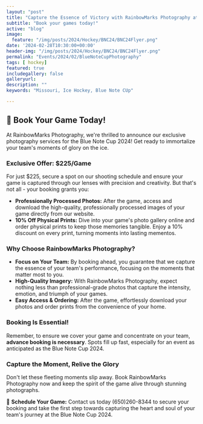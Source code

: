 ```yaml
---
layout: "post"
title: "Capture the Essence of Victory with RainbowMarks Photography at the Blue Note Cup 2024! Blue Note Cup 2024 - Game Photos"
subtitle: "Book your games today!"
active: "blog"
image:
  feature: "/img/posts/2024/Hockey/BNC24/BNC24Flyer.png"
date: '2024-02-28T10:30:00+00:00'
header-img: "/img/posts/2024/Hockey/BNC24/BNC24Flyer.png"
permalink: "Events/2024/02/BlueNoteCupPhotography"
tags: [ hockey]
featured: true
includegallery: false
galleryurl: 
description: ""
keywords: "Missouri, Ice Hockey, Blue Note CUp"

---
```


## 📸 Book Your Game Today!

At RainbowMarks Photography, we're thrilled to announce our exclusive photography services for the Blue Note Cup 2024! Get ready to immortalize your team's moments of glory on the ice. 

### **Exclusive Offer: $225/Game**

For just $225, secure a spot on our shooting schedule and ensure your game is captured through our lenses with precision and creativity. But that's not all - your booking grants you:

- **Professionally Processed Photos:** After the game, access and download the high-quality, professionally processed images of your game directly from our website. 
- **10% Off Physical Prints:** Dive into your game's photo gallery online and order physical prints to keep those memories tangible. Enjoy a 10% discount on every print, turning moments into lasting mementos.

### **Why Choose RainbowMarks Photography?**

- **Focus on Your Team:** By booking ahead, you guarantee that we capture the essence of your team's performance, focusing on the moments that matter most to you.
- **High-Quality Imagery:** With RainbowMarks Photography, expect nothing less than professional-grade photos that capture the intensity, emotion, and triumph of your games.
- **Easy Access & Ordering:** After the game, effortlessly download your photos and order prints from the convenience of your home.

### **Booking Is Essential!**

Remember, to ensure we cover your game and concentrate on your team, **advance booking is necessary**. Spots fill up fast, especially for an event as anticipated as the Blue Note Cup 2024.

### **Capture the Moment, Relive the Glory**

Don't let these fleeting moments slip away. Book RainbowMarks Photography now and keep the spirit of the game alive through stunning photographs.

📅 **Schedule Your Game:** Contact us today (650)260-8344 to secure your booking and take the first step towards capturing the heart and soul of your team's journey at the Blue Note Cup 2024.

